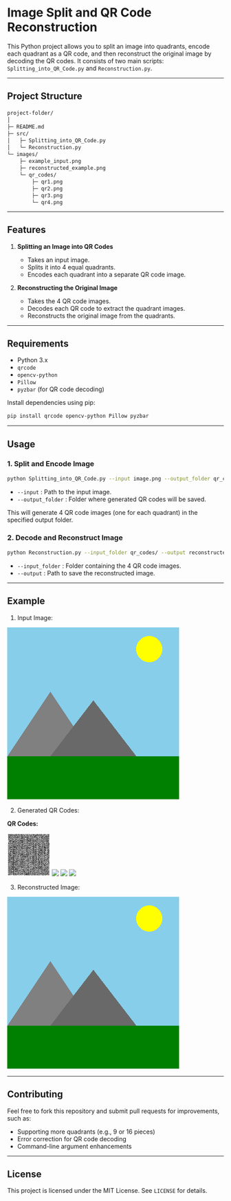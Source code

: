 # Image Split and QR Code Reconstruction

This Python project allows you to split an image into quadrants, encode each quadrant as a QR code, and then reconstruct the original image by decoding the QR codes. It consists of two main scripts: `Splitting_into_QR_Code.py` and `Reconstruction.py`.

---

## Project Structure

```
project-folder/
│
├─ README.md
├─ src/
│   ├─ Splitting_into_QR_Code.py
│   └─ Reconstruction.py
└─ images/
    ├─ example_input.png
    ├─ reconstructed_example.png
    └─ qr_codes/
        ├─ qr1.png
        ├─ qr2.png
        ├─ qr3.png
        └─ qr4.png

```

---

## Features

1. **Splitting an Image into QR Codes**
   - Takes an input image.
   - Splits it into 4 equal quadrants.
   - Encodes each quadrant into a separate QR code image.

2. **Reconstructing the Original Image**
   - Takes the 4 QR code images.
   - Decodes each QR code to extract the quadrant images.
   - Reconstructs the original image from the quadrants.

---

## Requirements

- Python 3.x
- `qrcode`
- `opencv-python`
- `Pillow`
- `pyzbar` (for QR code decoding)

Install dependencies using pip:

```bash
pip install qrcode opencv-python Pillow pyzbar
```

---

## Usage

### 1. Split and Encode Image

```bash
python Splitting_into_QR_Code.py --input image.png --output_folder qr_codes/
```

- `--input` : Path to the input image.
- `--output_folder` : Folder where generated QR codes will be saved.

This will generate 4 QR code images (one for each quadrant) in the specified output folder.

### 2. Decode and Reconstruct Image

```bash
python Reconstruction.py --input_folder qr_codes/ --output reconstructed_image.png
```

- `--input_folder` : Folder containing the 4 QR code images.
- `--output` : Path to save the reconstructed image.

---

## Example

1. Input Image:

![example input](Images/landscape.png)

2. Generated QR Codes:

**QR Codes:**

<p float="left">
  <img src="Images/QR%20Codes/part_1.png" width="100" />
  <img src="Images/QR%20Codes/part_2.pn" width="100" />
  <img src="Images/QR%20Codes/part_3.pn" width="100" />
  <img src="Images/QR%20Codes/part_4.pn" width="100" />
</p>


3. Reconstructed Image:

![reconstructed image](Images/reconstructed_image.png)

---

## Contributing

Feel free to fork this repository and submit pull requests for improvements, such as:
- Supporting more quadrants (e.g., 9 or 16 pieces)
- Error correction for QR code decoding
- Command-line argument enhancements

---

## License


This project is licensed under the MIT License. See `LICENSE` for details.



